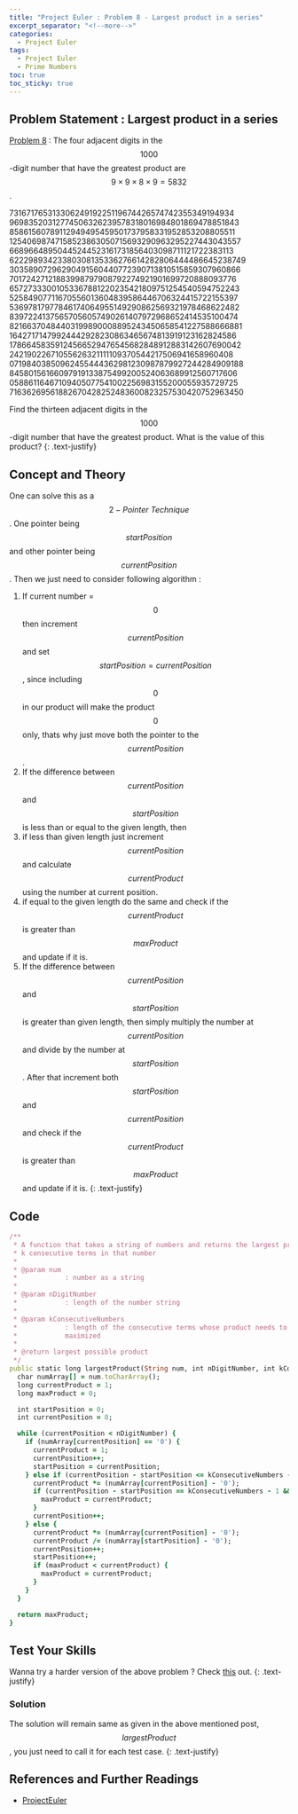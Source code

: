 ```yaml
---
title: "Project Euler : Problem 8 - Largest product in a series"
excerpt_separator: "<!--more-->"
categories:
  - Project Euler
tags:
  - Project Euler
  - Prime Numbers
toc: true
toc_sticky: true
---
```


## Problem Statement : Largest product in a series
[Problem 8](https://projecteuler.net/problem=8) : The four adjacent digits in the $$1000$$-digit number that have the greatest product are $$9 × 9 × 8 × 9 = 5832$$.

73167176531330624919225119674426574742355349194934
96983520312774506326239578318016984801869478851843
85861560789112949495459501737958331952853208805511
12540698747158523863050715693290963295227443043557
66896648950445244523161731856403098711121722383113
62229893423380308135336276614282806444486645238749
30358907296290491560440772390713810515859307960866
70172427121883998797908792274921901699720888093776
65727333001053367881220235421809751254540594752243
52584907711670556013604839586446706324415722155397
53697817977846174064955149290862569321978468622482
83972241375657056057490261407972968652414535100474
82166370484403199890008895243450658541227588666881
16427171479924442928230863465674813919123162824586
17866458359124566529476545682848912883142607690042
24219022671055626321111109370544217506941658960408
07198403850962455444362981230987879927244284909188
84580156166097919133875499200524063689912560717606
05886116467109405077541002256983155200055935729725
71636269561882670428252483600823257530420752963450

Find the thirteen adjacent digits in the $$1000$$-digit number that have the greatest product. What is the value of this product?
{: .text-justify}

## Concept and Theory
One can solve this as a $$2-Pointer \ Technique$$. One pointer being $$startPosition$$ and other pointer being $$currentPosition$$. Then we just need to consider following algorithm :
1. If current number = $$0$$ then increment $$currentPosition$$ and set $$startPosition = currentPosition$$ , since including $$0$$ in our product will make the product $$0$$ only, thats why just move both the pointer to the $$currentPosition$$.
2. If the difference between $$currentPosition$$ and $$startPosition$$ is less than or equal to the given length, then
  1. if less than given length just increment $$currentPosition$$ and calculate $$currentProduct$$ using the number at current position.
  2. if equal to the given length do the same and check if the $$currentProduct$$ is greater than $$maxProduct$$ and update if it is.
3. If the difference between $$currentPosition$$ and $$startPosition$$ is greater than given length, then simply multiply the number at $$currentPosition$$ and divide by the number at $$startPosition$$. After that increment both $$startPosition$$ and $$currentPosition$$ and check if the $$currentProduct$$ is greater than $$maxProduct$$ and update if it is.
{: .text-justify}

## Code
```ruby
/**
 * A function that takes a string of numbers and returns the largest product of
 * k consecutive terms in that number
 *
 * @param num
 *            : number as a string
 *
 * @param nDigitNumber
 *            : length of the number string
 *
 * @param kConsecutiveNumbers
 *            : length of the consecutive terms whose product needs to be
 *            maximized
 *
 * @return largest possible product
 */
public static long largestProduct(String num, int nDigitNumber, int kConsecutiveNumbers) {
  char numArray[] = num.toCharArray();
  long currentProduct = 1;
  long maxProduct = 0;

  int startPosition = 0;
  int currentPosition = 0;

  while (currentPosition < nDigitNumber) {
    if (numArray[currentPosition] == '0') {
      currentProduct = 1;
      currentPosition++;
      startPosition = currentPosition;
    } else if (currentPosition - startPosition <= kConsecutiveNumbers - 1) {
      currentProduct *= (numArray[currentPosition] - '0');
      if (currentPosition - startPosition == kConsecutiveNumbers - 1 && maxProduct < currentProduct) {
        maxProduct = currentProduct;
      }
      currentPosition++;
    } else {
      currentProduct *= (numArray[currentPosition] - '0');
      currentProduct /= (numArray[startPosition] - '0');
      currentPosition++;
      startPosition++;
      if (maxProduct < currentProduct) {
        maxProduct = currentProduct;
      }
    }
  }

  return maxProduct;
}
```

## Test Your Skills
Wanna try a harder version of the above problem ? Check [this](https://www.hackerrank.com/contests/projecteuler/challenges/euler008) out.
{: .text-justify}

### Solution
The solution will remain same as given in the above mentioned post, $$largestProduct$$, you just need to call it for each test case.
{: .text-justify}

## References and Further Readings
* [ProjectEuler](https://projecteuler.net)
